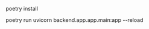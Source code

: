 poetry install

<!-- poetry run uvicorn api.main:app --reload -->

poetry run uvicorn backend.app.app.main:app --reload
